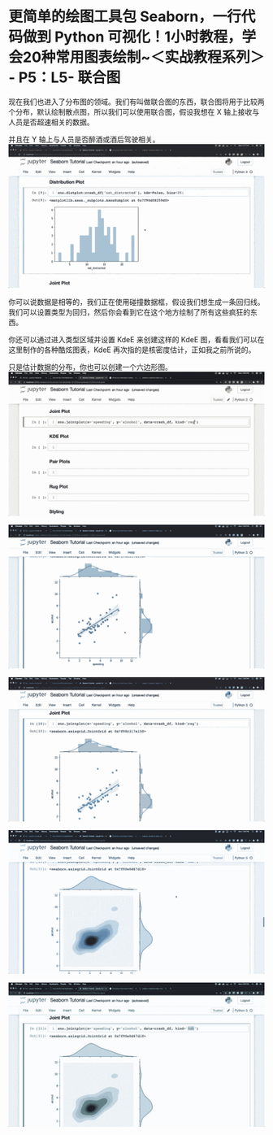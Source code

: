 # 更简单的绘图工具包 Seaborn，一行代码做到 Python 可视化！1小时教程，学会20种常用图表绘制~＜实战教程系列＞ - P5：L5- 联合图 

现在我们也进入了分布图的领域。我们有叫做联合图的东西，联合图将用于比较两个分布，默认绘制散点图，所以我们可以使用联合图，假设我想在 X 轴上接收与人员是否超速相关的数据。

并且在 Y 轴上与人员是否醉酒或酒后驾驶相关。![](img/282d6cd4f3216bcb6ed4714dc449dabd_1.png)

你可以说数据是相等的，我们正在使用碰撞数据框，假设我们想生成一条回归线。我们可以设置类型为回归，然后你会看到它在这个地方绘制了所有这些疯狂的东西。

你还可以通过进入类型区域并设置 KdeE 来创建这样的 KdeE 图，看看我们可以在这里制作的各种酷炫图表，KdeE 再次指的是核密度估计，正如我之前所说的。

只是估计数据的分布，你也可以创建一个六边形图。![](img/282d6cd4f3216bcb6ed4714dc449dabd_3.png)

![](img/282d6cd4f3216bcb6ed4714dc449dabd_4.png)

![](img/282d6cd4f3216bcb6ed4714dc449dabd_5.png)

![](img/282d6cd4f3216bcb6ed4714dc449dabd_6.png)

![](img/282d6cd4f3216bcb6ed4714dc449dabd_7.png)
